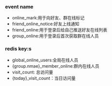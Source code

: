 ### event name

- online_mark:用于向好友、群在线标记
- friend_online_notice:好友上线通知
- friend_online:用于登录后给自己推送好友在线列表
- group_online:用于登录后首次获取群在线人员

### redis key:s

- global_online_users:全局在线人员
- {group.nmae}\_member_online:群内在线人员
- visit_count: 总访问量
- {today}\_visit_count：当日访问量
